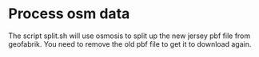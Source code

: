 
# Process osm data

The script split.sh will use osmosis to split up the new jersey pbf file from geofabrik.
You need to remove the old pbf file to get it to download again.


 